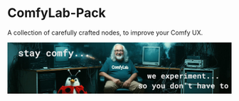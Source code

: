 # ComfyLab-Pack

A collection of carefully crafted nodes, to improve your Comfy UX.

![banner](./.images/repo_banner.jpg)

